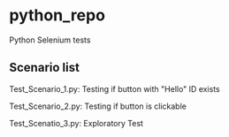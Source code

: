 # python_repo
Python Selenium tests
## Scenario list
Test_Scenario_1.py: Testing if button with "Hello" ID exists

Test_Scenario_2.py: Testing if button is clickable

Test_Scenatio_3.py: Exploratory Test
